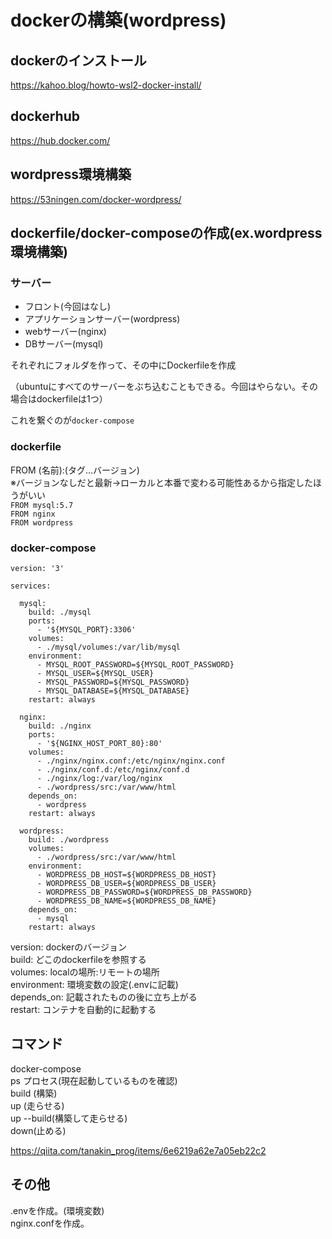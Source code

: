 # dockerの構築(wordpress)
## dockerのインストール
https://kahoo.blog/howto-wsl2-docker-install/
## dockerhub
https://hub.docker.com/
## wordpress環境構築
https://53ningen.com/docker-wordpress/

## dockerfile/docker-composeの作成(ex.wordpress環境構築)

### サーバー
* フロント(今回はなし)
* アプリケーションサーバー(wordpress)  
* webサーバー(nginx)  
* DBサーバー(mysql)  

それぞれにフォルダを作って、その中にDockerfileを作成

（ubuntuにすべてのサーバーをぶち込むこともできる。今回はやらない。その場合はdockerfileは1つ）

これを繋ぐのが`docker-compose`

### dockerfile
FROM (名前):(タグ…バージョン)  
※バージョンなしだと最新→ローカルと本番で変わる可能性あるから指定したほうがいい  
`FROM mysql:5.7`  
`FROM nginx`  
`FROM wordpress`  

### docker-compose
```
version: '3'

services:

  mysql:
    build: ./mysql
    ports:
      - '${MYSQL_PORT}:3306'
    volumes:
      - ./mysql/volumes:/var/lib/mysql
    environment:
      - MYSQL_ROOT_PASSWORD=${MYSQL_ROOT_PASSWORD}
      - MYSQL_USER=${MYSQL_USER}
      - MYSQL_PASSWORD=${MYSQL_PASSWORD}
      - MYSQL_DATABASE=${MYSQL_DATABASE}
    restart: always

  nginx:
    build: ./nginx
    ports:
      - '${NGINX_HOST_PORT_80}:80'
    volumes:
      - ./nginx/nginx.conf:/etc/nginx/nginx.conf
      - ./nginx/conf.d:/etc/nginx/conf.d
      - ./nginx/log:/var/log/nginx
      - ./wordpress/src:/var/www/html
    depends_on:
      - wordpress
    restart: always

  wordpress:
    build: ./wordpress
    volumes:
      - ./wordpress/src:/var/www/html
    environment:
      - WORDPRESS_DB_HOST=${WORDPRESS_DB_HOST}
      - WORDPRESS_DB_USER=${WORDPRESS_DB_USER}
      - WORDPRESS_DB_PASSWORD=${WORDPRESS_DB_PASSWORD}
      - WORDPRESS_DB_NAME=${WORDPRESS_DB_NAME}
    depends_on:
      - mysql
    restart: always

```

version: dockerのバージョン  
build: どこのdockerfileを参照する  
volumes: localの場所:リモートの場所  
environment: 環境変数の設定(.envに記載)  
depends_on: 記載されたものの後に立ち上がる  
restart: コンテナを自動的に起動する

## コマンド
docker-compose  
ps プロセス(現在起動しているものを確認)  
build (構築)  
up (走らせる)  
up --build(構築して走らせる)  
down(止める)  

https://qiita.com/tanakin_prog/items/6e6219a62e7a05eb22c2

## その他
.envを作成。(環境変数)  
nginx.confを作成。

